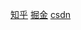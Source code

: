 [知乎](https://zhuanlan.zhihu.com/p/33701330?group_id=947397419852455936)
[掘金](https://juejin.im/post/5a7c27326fb9a0633d71c8c1)
[csdn](http://blog.csdn.net/qq_33572444/article/details/79352471)